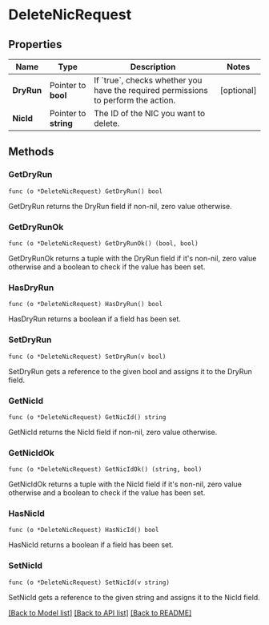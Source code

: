 # DeleteNicRequest

## Properties

Name | Type | Description | Notes
------------ | ------------- | ------------- | -------------
**DryRun** | Pointer to **bool** | If &#x60;true&#x60;, checks whether you have the required permissions to perform the action. | [optional] 
**NicId** | Pointer to **string** | The ID of the NIC you want to delete. | 

## Methods

### GetDryRun

`func (o *DeleteNicRequest) GetDryRun() bool`

GetDryRun returns the DryRun field if non-nil, zero value otherwise.

### GetDryRunOk

`func (o *DeleteNicRequest) GetDryRunOk() (bool, bool)`

GetDryRunOk returns a tuple with the DryRun field if it's non-nil, zero value otherwise
and a boolean to check if the value has been set.

### HasDryRun

`func (o *DeleteNicRequest) HasDryRun() bool`

HasDryRun returns a boolean if a field has been set.

### SetDryRun

`func (o *DeleteNicRequest) SetDryRun(v bool)`

SetDryRun gets a reference to the given bool and assigns it to the DryRun field.

### GetNicId

`func (o *DeleteNicRequest) GetNicId() string`

GetNicId returns the NicId field if non-nil, zero value otherwise.

### GetNicIdOk

`func (o *DeleteNicRequest) GetNicIdOk() (string, bool)`

GetNicIdOk returns a tuple with the NicId field if it's non-nil, zero value otherwise
and a boolean to check if the value has been set.

### HasNicId

`func (o *DeleteNicRequest) HasNicId() bool`

HasNicId returns a boolean if a field has been set.

### SetNicId

`func (o *DeleteNicRequest) SetNicId(v string)`

SetNicId gets a reference to the given string and assigns it to the NicId field.


[[Back to Model list]](../README.md#documentation-for-models) [[Back to API list]](../README.md#documentation-for-api-endpoints) [[Back to README]](../README.md)


